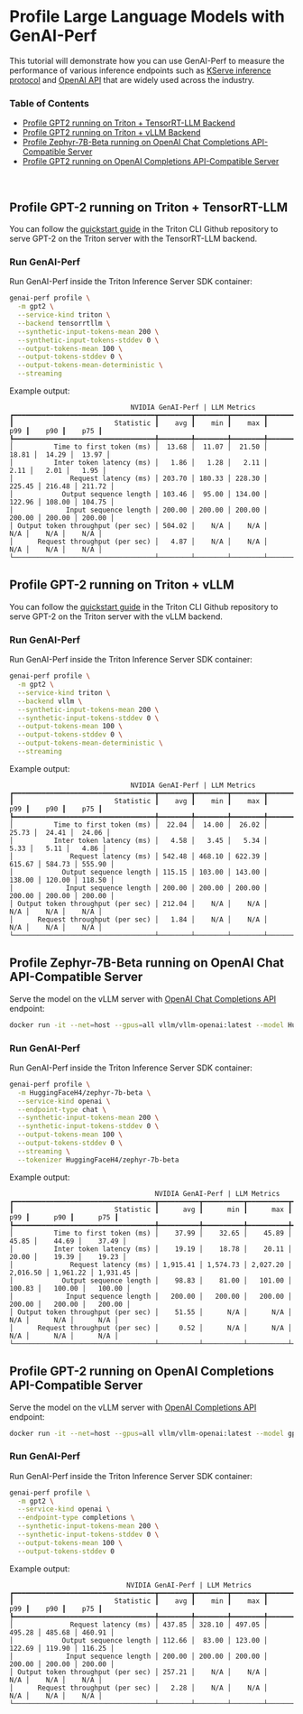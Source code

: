 <!--
Copyright (c) 2024, NVIDIA CORPORATION & AFFILIATES. All rights reserved.

Redistribution and use in source and binary forms, with or without
modification, are permitted provided that the following conditions
are met:
 * Redistributions of source code must retain the above copyright
   notice, this list of conditions and the following disclaimer.
 * Redistributions in binary form must reproduce the above copyright
   notice, this list of conditions and the following disclaimer in the
   documentation and/or other materials provided with the distribution.
 * Neither the name of NVIDIA CORPORATION nor the names of its
   contributors may be used to endorse or promote products derived
   from this software without specific prior written permission.

THIS SOFTWARE IS PROVIDED BY THE COPYRIGHT HOLDERS ``AS IS'' AND ANY
EXPRESS OR IMPLIED WARRANTIES, INCLUDING, BUT NOT LIMITED TO, THE
IMPLIED WARRANTIES OF MERCHANTABILITY AND FITNESS FOR A PARTICULAR
PURPOSE ARE DISCLAIMED.  IN NO EVENT SHALL THE COPYRIGHT OWNER OR
CONTRIBUTORS BE LIABLE FOR ANY DIRECT, INDIRECT, INCIDENTAL, SPECIAL,
EXEMPLARY, OR CONSEQUENTIAL DAMAGES (INCLUDING, BUT NOT LIMITED TO,
PROCUREMENT OF SUBSTITUTE GOODS OR SERVICES; LOSS OF USE, DATA, OR
PROFITS; OR BUSINESS INTERRUPTION) HOWEVER CAUSED AND ON ANY THEORY
OF LIABILITY, WHETHER IN CONTRACT, STRICT LIABILITY, OR TORT
(INCLUDING NEGLIGENCE OR OTHERWISE) ARISING IN ANY WAY OUT OF THE USE
OF THIS SOFTWARE, EVEN IF ADVISED OF THE POSSIBILITY OF SUCH DAMAGE.
-->

# Profile Large Language Models with GenAI-Perf

This tutorial will demonstrate how you can use GenAI-Perf to measure the performance of
various inference endpoints such as
[KServe inference protocol](https://github.com/kserve/kserve/tree/master/docs/predict-api/v2)
and [OpenAI API](https://platform.openai.com/docs/api-reference/introduction)
that are widely used across the industry.

### Table of Contents

- [Profile GPT2 running on Triton + TensorRT-LLM Backend](#tensorrt-llm)
- [Profile GPT2 running on Triton + vLLM Backend](#triton-vllm)
- [Profile Zephyr-7B-Beta running on OpenAI Chat Completions API-Compatible Server](#openai-chat)
- [Profile GPT2 running on OpenAI Completions API-Compatible Server](#openai-completions)

</br>

## Profile GPT-2 running on Triton + TensorRT-LLM <a id="tensorrt-llm"></a>

You can follow the [quickstart guide](https://github.com/triton-inference-server/triton_cli?tab=readme-ov-file#serving-a-trt-llm-model)
in the Triton CLI Github repository to serve GPT-2 on the Triton server with the TensorRT-LLM backend.

### Run GenAI-Perf

Run GenAI-Perf inside the Triton Inference Server SDK container:

```bash
genai-perf profile \
  -m gpt2 \
  --service-kind triton \
  --backend tensorrtllm \
  --synthetic-input-tokens-mean 200 \
  --synthetic-input-tokens-stddev 0 \
  --output-tokens-mean 100 \
  --output-tokens-stddev 0 \
  --output-tokens-mean-deterministic \
  --streaming
```

Example output:

```
                              NVIDIA GenAI-Perf | LLM Metrics
┏━━━━━━━━━━━━━━━━━━━━━━━━━━━━━━━━━━━┳━━━━━━━━┳━━━━━━━━┳━━━━━━━━┳━━━━━━━━┳━━━━━━━━┳━━━━━━━━┓
┃                         Statistic ┃    avg ┃    min ┃    max ┃    p99 ┃    p90 ┃    p75 ┃
┡━━━━━━━━━━━━━━━━━━━━━━━━━━━━━━━━━━━╇━━━━━━━━╇━━━━━━━━╇━━━━━━━━╇━━━━━━━━╇━━━━━━━━╇━━━━━━━━┩
│          Time to first token (ms) │  13.68 │  11.07 │  21.50 │  18.81 │  14.29 │  13.97 │
│          Inter token latency (ms) │   1.86 │   1.28 │   2.11 │   2.11 │   2.01 │   1.95 │
│              Request latency (ms) │ 203.70 │ 180.33 │ 228.30 │ 225.45 │ 216.48 │ 211.72 │
│            Output sequence length │ 103.46 │  95.00 │ 134.00 │ 122.96 │ 108.00 │ 104.75 │
│             Input sequence length │ 200.00 │ 200.00 │ 200.00 │ 200.00 │ 200.00 │ 200.00 │
│ Output token throughput (per sec) │ 504.02 │    N/A │    N/A │    N/A │    N/A │    N/A │
│      Request throughput (per sec) │   4.87 │    N/A │    N/A │    N/A │    N/A │    N/A │
└───────────────────────────────────┴────────┴────────┴────────┴────────┴────────┴────────┘
```

## Profile GPT-2 running on Triton + vLLM <a id="triton-vllm"></a>

You can follow the [quickstart guide](https://github.com/triton-inference-server/triton_cli?tab=readme-ov-file#serving-a-vllm-model)
in the Triton CLI Github repository to serve GPT-2 on the Triton server with the vLLM backend.

### Run GenAI-Perf

Run GenAI-Perf inside the Triton Inference Server SDK container:

```bash
genai-perf profile \
  -m gpt2 \
  --service-kind triton \
  --backend vllm \
  --synthetic-input-tokens-mean 200 \
  --synthetic-input-tokens-stddev 0 \
  --output-tokens-mean 100 \
  --output-tokens-stddev 0 \
  --output-tokens-mean-deterministic \
  --streaming
```

Example output:

```
                              NVIDIA GenAI-Perf | LLM Metrics
┏━━━━━━━━━━━━━━━━━━━━━━━━━━━━━━━━━━━┳━━━━━━━━┳━━━━━━━━┳━━━━━━━━┳━━━━━━━━┳━━━━━━━━┳━━━━━━━━┓
┃                         Statistic ┃    avg ┃    min ┃    max ┃    p99 ┃    p90 ┃    p75 ┃
┡━━━━━━━━━━━━━━━━━━━━━━━━━━━━━━━━━━━╇━━━━━━━━╇━━━━━━━━╇━━━━━━━━╇━━━━━━━━╇━━━━━━━━╇━━━━━━━━┩
│          Time to first token (ms) │  22.04 │  14.00 │  26.02 │  25.73 │  24.41 │  24.06 │
│          Inter token latency (ms) │   4.58 │   3.45 │   5.34 │   5.33 │   5.11 │   4.86 │
│              Request latency (ms) │ 542.48 │ 468.10 │ 622.39 │ 615.67 │ 584.73 │ 555.90 │
│            Output sequence length │ 115.15 │ 103.00 │ 143.00 │ 138.00 │ 120.00 │ 118.50 │
│             Input sequence length │ 200.00 │ 200.00 │ 200.00 │ 200.00 │ 200.00 │ 200.00 │
│ Output token throughput (per sec) │ 212.04 │    N/A │    N/A │    N/A │    N/A │    N/A │
│      Request throughput (per sec) │   1.84 │    N/A │    N/A │    N/A │    N/A │    N/A │
└───────────────────────────────────┴────────┴────────┴────────┴────────┴────────┴────────┘
```

## Profile Zephyr-7B-Beta running on OpenAI Chat API-Compatible Server <a id="openai-chat"></a>

Serve the model on the vLLM server with [OpenAI Chat Completions API](https://platform.openai.com/docs/api-reference/chat) endpoint:

```bash
docker run -it --net=host --gpus=all vllm/vllm-openai:latest --model HuggingFaceH4/zephyr-7b-beta --dtype float16
```

### Run GenAI-Perf

Run GenAI-Perf inside the Triton Inference Server SDK container:

```bash
genai-perf profile \
  -m HuggingFaceH4/zephyr-7b-beta \
  --service-kind openai \
  --endpoint-type chat \
  --synthetic-input-tokens-mean 200 \
  --synthetic-input-tokens-stddev 0 \
  --output-tokens-mean 100 \
  --output-tokens-stddev 0 \
  --streaming \
  --tokenizer HuggingFaceH4/zephyr-7b-beta
```

Example output:

```
                                    NVIDIA GenAI-Perf | LLM Metrics
┏━━━━━━━━━━━━━━━━━━━━━━━━━━━━━━━━━━━┳━━━━━━━━━━┳━━━━━━━━━━┳━━━━━━━━━━┳━━━━━━━━━━┳━━━━━━━━━━┳━━━━━━━━━━┓
┃                         Statistic ┃      avg ┃      min ┃      max ┃      p99 ┃      p90 ┃      p75 ┃
┡━━━━━━━━━━━━━━━━━━━━━━━━━━━━━━━━━━━╇━━━━━━━━━━╇━━━━━━━━━━╇━━━━━━━━━━╇━━━━━━━━━━╇━━━━━━━━━━╇━━━━━━━━━━┩
│          Time to first token (ms) │    37.99 │    32.65 │    45.89 │    45.85 │    44.69 │    37.49 │
│          Inter token latency (ms) │    19.19 │    18.78 │    20.11 │    20.00 │    19.39 │    19.23 │
│              Request latency (ms) │ 1,915.41 │ 1,574.73 │ 2,027.20 │ 2,016.50 │ 1,961.22 │ 1,931.45 │
│            Output sequence length │    98.83 │    81.00 │   101.00 │   100.83 │   100.00 │   100.00 │
│             Input sequence length │   200.00 │   200.00 │   200.00 │   200.00 │   200.00 │   200.00 │
│ Output token throughput (per sec) │    51.55 │      N/A │      N/A │      N/A │      N/A │      N/A │
│      Request throughput (per sec) │     0.52 │      N/A │      N/A │      N/A │      N/A │      N/A │
└───────────────────────────────────┴──────────┴──────────┴──────────┴──────────┴──────────┴──────────┘
```

## Profile GPT-2 running on OpenAI Completions API-Compatible Server <a id="openai-completions"></a>

Serve the model on the vLLM server with [OpenAI Completions API](https://platform.openai.com/docs/api-reference/completions) endpoint:

```bash
docker run -it --net=host --gpus=all vllm/vllm-openai:latest --model gpt2 --dtype float16 --max-model-len 1024
```

### Run GenAI-Perf

Run GenAI-Perf inside the Triton Inference Server SDK container:

```bash
genai-perf profile \
  -m gpt2 \
  --service-kind openai \
  --endpoint-type completions \
  --synthetic-input-tokens-mean 200 \
  --synthetic-input-tokens-stddev 0 \
  --output-tokens-mean 100 \
  --output-tokens-stddev 0
```

Example output:

```
                             NVIDIA GenAI-Perf | LLM Metrics
┏━━━━━━━━━━━━━━━━━━━━━━━━━━━━━━━━━━━┳━━━━━━━━┳━━━━━━━━┳━━━━━━━━┳━━━━━━━━┳━━━━━━━━┳━━━━━━━━┓
┃                         Statistic ┃    avg ┃    min ┃    max ┃    p99 ┃    p90 ┃    p75 ┃
┡━━━━━━━━━━━━━━━━━━━━━━━━━━━━━━━━━━━╇━━━━━━━━╇━━━━━━━━╇━━━━━━━━╇━━━━━━━━╇━━━━━━━━╇━━━━━━━━┩
│              Request latency (ms) │ 437.85 │ 328.10 │ 497.05 │ 495.28 │ 485.68 │ 460.91 │
│            Output sequence length │ 112.66 │  83.00 │ 123.00 │ 122.69 │ 119.90 │ 116.25 │
│             Input sequence length │ 200.00 │ 200.00 │ 200.00 │ 200.00 │ 200.00 │ 200.00 │
│ Output token throughput (per sec) │ 257.21 │    N/A │    N/A │    N/A │    N/A │    N/A │
│      Request throughput (per sec) │   2.28 │    N/A │    N/A │    N/A │    N/A │    N/A │
└───────────────────────────────────┴────────┴────────┴────────┴────────┴────────┴────────┘
```
